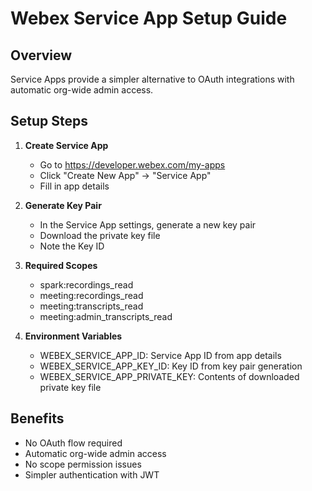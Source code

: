 # Webex Service App Setup Guide

## Overview
Service Apps provide a simpler alternative to OAuth integrations with automatic org-wide admin access.

## Setup Steps

1. **Create Service App**
   - Go to https://developer.webex.com/my-apps
   - Click "Create New App" → "Service App"
   - Fill in app details

2. **Generate Key Pair**
   - In the Service App settings, generate a new key pair
   - Download the private key file
   - Note the Key ID

3. **Required Scopes**
   - spark:recordings_read
   - meeting:recordings_read  
   - meeting:transcripts_read
   - meeting:admin_transcripts_read

4. **Environment Variables**
   - WEBEX_SERVICE_APP_ID: Service App ID from app details
   - WEBEX_SERVICE_APP_KEY_ID: Key ID from key pair generation
   - WEBEX_SERVICE_APP_PRIVATE_KEY: Contents of downloaded private key file

## Benefits
- No OAuth flow required
- Automatic org-wide admin access
- No scope permission issues
- Simpler authentication with JWT